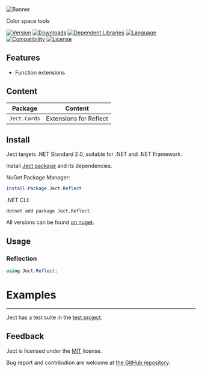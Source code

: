 ![Banner](https://raw.githubusercontent.com/sharpyr/Ject/refs/heads/master/media/ject-banner.svg)

Color space tools

[![Version](https://img.shields.io/nuget/vpre/Ject.svg)](https://www.nuget.org/packages/Ject)
[![Downloads](https://img.shields.io/nuget/dt/Ject.svg)](https://www.nuget.org/packages/Ject)
[![Dependent Libraries](https://img.shields.io/librariesio/dependents/nuget/Ject.svg?label=dependent%20libraries)](https://libraries.io/nuget/Ject)
[![Language](https://img.shields.io/badge/language-C%23-blueviolet.svg)](https://dotnet.microsoft.com/learn/csharp)
[![Compatibility](https://img.shields.io/badge/compatibility-.NET%20Standard%202.0-blue.svg)]()
[![License](https://img.shields.io/github/license/sharpyr/Ject.svg)](https://github.com/sharpyr/Ject/LICENSE)

## Features

- Function extensions

## Content

| Package      | Content                |
|--------------|------------------------|
| `Ject.Cards` | Extensions for Reflect |

## Install

Ject targets .NET Standard 2.0, suitable for .NET and .NET Framework.

Install [Ject package](https://www.nuget.org/packages/Ject) and its dependencies.

NuGet Package Manager:

```powershell
Install-Package Ject.Reflect
```

.NET CLI:

```shell
dotnet add package Ject.Reflect
```

All versions can be found [on nuget](https://www.nuget.org/packages/Ject.Reflect#versions-body-tab).

## Usage

### Reflection

```csharp
using Ject.Reflect;

```

# Examples
---------------------
Ject has a test suite in the [test project](https://github.com/sharpyr/Ject/tree/master/Ject.Test/Src).

## Feedback

Ject is licensed under the [MIT](https://github.com/sharpyr/Ject/LICENSE) license.

Bug report and contribution are welcome at [the GitHub repository](https://github.com/sharpyr/Ject).